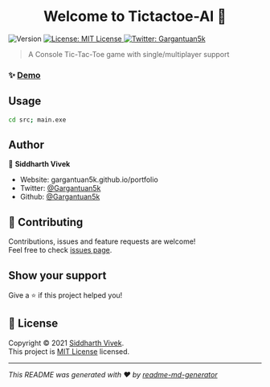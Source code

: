 <h1 align="center">Welcome to Tictactoe-AI 👋</h1>
<p>
  <img alt="Version" src="https://img.shields.io/badge/version-1.0-blue.svg?cacheSeconds=2592000" />
  <a href="https://opensource.org/licenses/MIT" target="_blank">
    <img alt="License: MIT License" src="https://img.shields.io/badge/License-MIT License-yellow.svg" />
  </a>
  <a href="https://twitter.com/Gargantuan5k" target="_blank">
    <img alt="Twitter: Gargantuan5k" src="https://img.shields.io/twitter/follow/Gargantuan5k.svg?style=social" />
  </a>
</p>

> A Console Tic-Tac-Toe game with single/multiplayer support

### ✨ [Demo](https://replit.com/@Gargantuan5k/Tictactoe-AI)

## Usage

```sh
cd src; main.exe
```

## Author

👤 **Siddharth Vivek**

* Website: gargantuan5k.github.io/portfolio
* Twitter: [@Gargantuan5k](https://twitter.com/Gargantuan5k)
* Github: [@Gargantuan5k](https://github.com/Gargantuan5k)

## 🤝 Contributing

Contributions, issues and feature requests are welcome!<br />Feel free to check [issues page](https://github.com/Gargantuan5k/Tictactoe-AI/issues). 

## Show your support

Give a ⭐️ if this project helped you!

## 📝 License

Copyright © 2021 [Siddharth Vivek](https://github.com/Gargantuan5k).<br />
This project is [MIT License](https://opensource.org/licenses/MIT) licensed.

***
_This README was generated with ❤️ by [readme-md-generator](https://github.com/kefranabg/readme-md-generator)_
